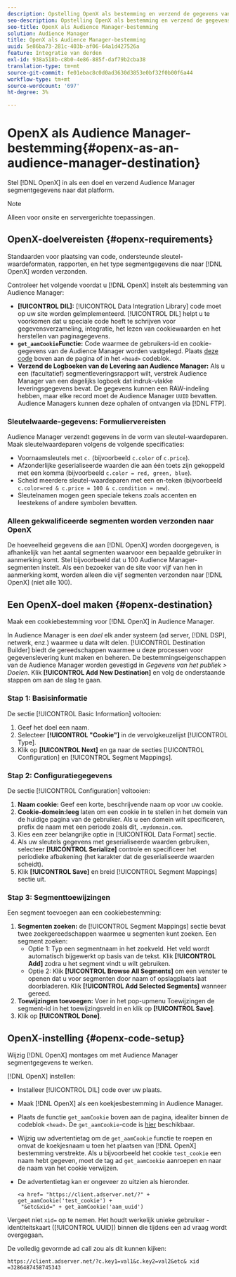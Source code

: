 ```yaml
---
description: Opstelling OpenX als bestemming en verzend de gegevens van het het segmentsegment van de Audience Manager naar dat platform.
seo-description: Opstelling OpenX als bestemming en verzend de gegevens van het het segmentsegment van de Audience Manager naar dat platform.
seo-title: OpenX als Audience Manager-bestemming
solution: Audience Manager
title: OpenX als Audience Manager-bestemming
uuid: 5e86ba73-281c-403b-af06-64a1d427526a
feature: Integratie van derden
exl-id: 938a518b-c8b0-4e86-885f-daf79b2cba38
translation-type: tm+mt
source-git-commit: fe01ebac8c0d0ad3630d3853e0bf32f0b00f6a44
workflow-type: tm+mt
source-wordcount: '697'
ht-degree: 3%

---
```


# OpenX als Audience Manager-bestemming{#openx-as-an-audience-manager-destination}

Stel [!DNL OpenX] in als een doel en verzend Audience Manager segmentgegevens naar dat platform.

>[!NOTE]
>
>Alleen voor onsite en servergerichte toepassingen.

## OpenX-doelvereisten {#openx-requirements}

Standaarden voor plaatsing van code, ondersteunde sleutel-waardeformaten, rapporten, en het type segmentgegevens die naar [!DNL OpenX] worden verzonden.

<!-- aam-openx-requirements.xml -->

Controleer het volgende voordat u [!DNL OpenX] instelt als bestemming van Audience Manager:

* **[!UICONTROL DIL]:** [!UICONTROL Data Integration Library] code moet op uw site worden geïmplementeerd. [!UICONTROL DIL] helpt u te voorkomen dat u speciale code hoeft te schrijven voor gegevensverzameling, integratie, het lezen van cookiewaarden en het herstellen van paginagegevens.
* **`get_aamCookie`Functie:** Code waarmee de gebruikers-id en cookie-gegevens van de Audience Manager worden vastgelegd. Plaats [deze code](../../features/destinations/get-aam-cookie-code.md) boven aan de pagina of in het `<head>` codeblok.
* **Verzend de Logboeken van de Levering aan Audience Manager:** Als u een (facultatief) segmentleveringsrapport wilt, verstrek Audience Manager van een dagelijks logboek dat indruk-vlakke leveringsgegevens bevat. De gegevens kunnen een RAW-indeling hebben, maar elke record moet de Audience Manager `UUID` bevatten. Audience Managers kunnen deze ophalen of ontvangen via [!DNL FTP].

### Sleutelwaarde-gegevens: Formuliervereisten

Audience Manager verzendt gegevens in de vorm van sleutel-waardeparen. Maak sleutelwaardeparen volgens de volgende specificaties:

* Voornaamsleutels met `c.` (bijvoorbeeld `c.color` of `c.price`).
* Afzonderlijke geserialiseerde waarden die aan één toets zijn gekoppeld met een komma (bijvoorbeeld `c.color = red, green, blue`).
* Scheid meerdere sleutel-waardeparen met een en-teken (bijvoorbeeld `c.color=red & c.price = 100 & c.condition = new`).
* Sleutelnamen mogen geen speciale tekens zoals accenten en leestekens of andere symbolen bevatten.

### Alleen gekwalificeerde segmenten worden verzonden naar OpenX

De hoeveelheid gegevens die aan [!DNL OpenX] worden doorgegeven, is afhankelijk van het aantal segmenten waarvoor een bepaalde gebruiker in aanmerking komt. Stel bijvoorbeeld dat u 100 Audience Manager-segmenten instelt. Als een bezoeker van de site voor vijf van hen in aanmerking komt, worden alleen die vijf segmenten verzonden naar [!DNL OpenX] (niet alle 100).

## Een OpenX-doel maken {#openx-destination}

Maak een cookiebestemming voor [!DNL OpenX] in Audience Manager.

<!-- aam-openx-destination.xml -->

In Audience Manager is een *doel* elk ander systeem (ad server, [!DNL DSP], netwerk, enz.) waarmee u data wilt delen. [!UICONTROL Destination Builder] biedt de gereedschappen waarmee u deze processen voor gegevenslevering kunt maken en beheren. De bestemmingseigenschappen van de Audience Manager worden gevestigd in *Gegevens van het publiek > Doelen*. Klik **[!UICONTROL Add New Destination]** en volg de onderstaande stappen om aan de slag te gaan.

### Stap 1: Basisinformatie

De sectie [!UICONTROL Basic Information] voltooien:

1. Geef het doel een naam.
1. Selecteer **[!UICONTROL "Cookie"]** in de vervolgkeuzelijst [!UICONTROL Type].
1. Klik op **[!UICONTROL Next]** en ga naar de secties [!UICONTROL Configuration] en [!UICONTROL Segment Mappings].

### Stap 2: Configuratiegegevens

De sectie [!UICONTROL Configuration] voltooien:

1. **Naam cookie:** Geef een korte, beschrijvende naam op voor uw cookie.
1. **Cookie-domein:leeg** laten om een cookie in te stellen in het domein van de huidige pagina van de gebruiker. Als u een domein wilt specificeren, prefix de naam met een periode zoals dit, `.mydomain.com`.
1. Kies een zeer belangrijke optie in [!UICONTROL Data Format] sectie.
1. Als uw sleutels gegevens met geserialiseerde waarden gebruiken, selecteer **[!UICONTROL Serialize]** controle en specificeer het periodieke afbakening (het karakter dat de geserialiseerde waarden scheidt).
1. Klik **[!UICONTROL Save]** en breid [!UICONTROL Segment Mappings] sectie uit.

### Stap 3: Segmenttoewijzingen

Een segment toevoegen aan een cookiebestemming:

1. **Segmenten zoeken:** de  [!UICONTROL Segment Mappings] sectie bevat twee zoekgereedschappen waarmee u segmenten kunt zoeken. Een segment zoeken:
   * Optie 1: Typ een segmentnaam in het zoekveld. Het veld wordt automatisch bijgewerkt op basis van de tekst. Klik **[!UICONTROL Add]** zodra u het segment vindt u wilt gebruiken.
   * Optie 2: Klik **[!UICONTROL Browse All Segments]** om een venster te openen dat u voor segmenten door naam of opslagplaats laat doorbladeren. Klik **[!UICONTROL Add Selected Segments]** wanneer gereed.
1. **Toewijzingen toevoegen:** Voer in het pop-upmenu Toewijzingen de segment-id in het toewijzingsveld in en klik op  **[!UICONTROL Save]**.
1. Klik op **[!UICONTROL Done]**.

## OpenX-instelling {#openx-code-setup}

Wijzig [!DNL OpenX] montages om met Audience Manager segmentgegevens te werken.

<!-- aam-openx-code.xml -->

[!DNL OpenX] instellen:

* Installeer [!UICONTROL DIL] code over uw plaats.
* Maak [!DNL OpenX] als een koekjesbestemming in Audience Manager.
* Plaats de functie `get_aamCookie` boven aan de pagina, idealiter binnen de codeblok `<head>`. De `get_aamCookie`-code is [hier](../../features/destinations/get-aam-cookie-code.md) beschikbaar.
* Wijzig uw advertentietag om de `get_aamCookie` functie te roepen en omvat de koekjesnaam u toen het plaatsen van [!DNL OpenX] bestemming verstrekte. Als u bijvoorbeeld het cookie `test_cookie` een naam hebt gegeven, moet de tag ad `get_aamCookie` aanroepen en naar de naam van het cookie verwijzen.
* De advertentietag kan er ongeveer zo uitzien als hieronder.

   ```
   <a href= "https://client.adserver.net/?" + get_aamCookie('test_cookie') +
    "&etc&xid=" + get_aamCookie('aam_uuid')
   ```

Vergeet niet `xid=` op te nemen. Het houdt werkelijk unieke gebruiker - identiteitskaart ([!UICONTROL UUID]) binnen die tijdens een ad vraag wordt overgegaan.

De volledig gevormde ad call zou als dit kunnen kijken:

```
https://client.adserver.net/?c.key1=val1&c.key2=val2&etc& xid =3286487458745343
```
